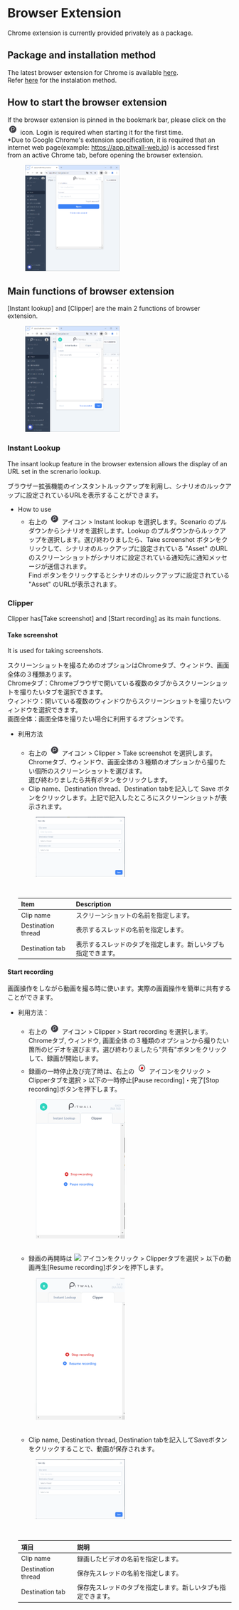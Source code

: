 # Browser Extension

Chrome extension is currently provided privately as a package. 

## Package and installation method
The latest browser extension for Chrome is available [here](https://drive.google.com/drive/folders/1KQhEO_SMMr_kfwVEthifNThVUM6TRTbh?usp=drive_link).<br>
Refer [here](install.md) for the instalation method.

## How to start the browser extension
If the browser extension is pinned in the bookmark bar, please click on the ![](../../.gitbook/assets/pitwall_browser_extension_icon.png) icon. Login is required when starting it for the first time. \
*Due to Google Chrome's extension specification, it is required that an internet web page(example: https://app.pitwall-web.jp) is accessed first from an active Chrome tab, before opening the browser extension.

<figure><img src="../../.gitbook/assets/browser_extension_login_ja.png" width="50%" alt="PITWALL拡張機能"></figure>

## Main functions of browser extension
[Instant lookup] and [Clipper] are the main 2 functions of browser extension.

<figure><img src="../../.gitbook/assets/pitwall_browser_extension_ja.png" width="50%" alt="PITWALL拡張機能"></figure>

### Instant Lookup

The insant lookup feature in the browser extension allows the display of an URL set in the screnario lookup.


ブラウザー拡張機能のインスタントルックアップを利用し、シナリオのルックアップに設定されているURLを表示することができます。

- How to use
  - 右上の ![](../../.gitbook/assets/pitwall_browser_extension_icon.png) アイコン > Instant lookup を選択します。Scenario のプルダウンからシナリオを選択します。Lookup のプルダウンからルックアップを選択します。選び終わりましたら、Take screenshot ボタンをクリックして、シナリオのルックアップに設定されている "Asset" のURLのスクリーンショットがシナリオに設定されている通知先に通知メッセージが送信されます。<br>
  Find ボタンをクリックするとシナリオのルックアップに設定されている "Asset" のURLが表示されます。


### Clipper
Clipper has[Take screenshot] and [Start recording] as its main functions.

#### Take screenshot
It is used for taking screenshots. 

スクリーンショットを撮るためのオプションはChromeタブ、ウィンドウ、画面全体の３種類あります。<br>
Chromeタブ：Chromeブラウザで開いている複数のタブからスクリーンショットを撮りたいタブを選択できます。<br>
ウィンドウ：開いている複数のウィンドウからスクリーンショットを撮りたいウィンドウを選択できます。<br>
画面全体：画面全体を撮りたい場合に利用するオプションです。

- 利用方法
  - 右上の ![](../../.gitbook/assets/pitwall_browser_extension_icon.png) アイコン > Clipper > Take screenshot を選択します。<br>
  Chromeタブ、ウィンドウ、画面全体の３種類のオプションから撮りたい個所のスクリーンショットを選びます。<br>
  選び終わりましたら共有ボタンをクリックします。
  - Clip name、Destination thread、Destination tabを記入して Save ボタンをクリックします。上記で記入したところにスクリーンショットが表示されます。<br>
  <figure><img src="../../.gitbook/assets/browser_extension_save_clip_ja.png" width="50%" alt="Clipper"></figure><br>

  | Item | Description |
  | - | - |
  | Clip name | スクリーンショットの名前を指定します。 |
  | Destination thread | 表示するスレッドの名前を指定します。 |
  | Destination tab | 表示するスレッドのタブを指定します。新しいタブも指定できます。 |

#### Start recording
画面操作をしながら動画を撮る時に使います。実際の画面操作を簡単に共有することができます。

- 利用方法：
  - 右上の ![](../../.gitbook/assets/pitwall_browser_extension_icon.png) アイコン > Clipper > Start recording を選択します。Chromeタブ, ウィンドウ, 画面全体 の３種類のオプションから撮りたい箇所のビデオを選びます。選び終わりましたら"共有"ボタンをクリックして、録画が開始します。
  - 録画の一時停止及び完了時は、右上の ![](../../.gitbook/assets/browser_extension_stop_icon.png) アイコンをクリック > Clipperタブを選択 > 以下の一時停止[Pause recording]・完了[Stop recording]ボタンを押下します。
  <figure><img src="../../.gitbook/assets/browser_extension_stoppause_ja.png" width="50%"></figure><br>

  - 録画の再開時は ![](../../.gitbook/assets/browser_extension_pause_icon.png) アイコンをクリック > Clipperタブを選択 > 以下の動画再生[Resume recording]ボタンを押下します。
  <figure><img src="../../.gitbook/assets/browser_extension_resume_ja.png" width="50%"></figure><br>

  - Clip name, Destination thread, Destination tabを記入してSaveボタンをクリックすることで、動画が保存されます。<br>
  <figure><img src="../../.gitbook/assets/browser_extension_save_clip_ja.png" width="50%"></figure><br>

  | 項目 | 説明 |
  | - | - | 
  | Clip name | 録画したビデオの名前を指定します。 | 
  | Destination thread | 保存先スレッドの名前を指定します。 | 
  | Destination tab | 保存先スレッドのタブを指定します。新しいタブも指定できます。 | 